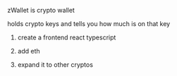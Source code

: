 zWallet is crypto wallet

holds crypto keys and tells you how much is on that key

1. create a frontend react typescript

2. add eth

3. expand it to other cryptos


